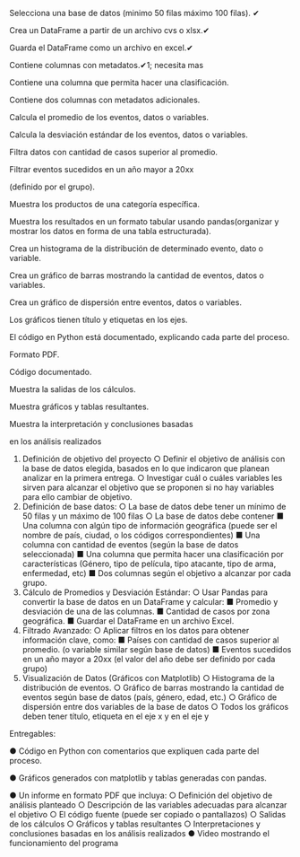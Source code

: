 Selecciona una base de datos (minimo 50 filas máximo 100 filas). ✔

Crea un DataFrame a partir de un archivo cvs o xlsx.✔

Guarda el DataFrame como un archivo en excel.✔

Contiene columnas con metadatos.✔1; necesita mas

Contiene una columna que permita hacer una clasificación.

Contiene dos columnas con metadatos adicionales.

Calcula el promedio de los eventos, datos o variables.

Calcula la desviación estándar de los eventos, datos o variables.

Filtra datos con cantidad de casos superior al promedio.

Filtrar eventos sucedidos en un año mayor a 20xx

(definido por el grupo).

Muestra los productos de una categoría específica.

Muestra los resultados en un formato tabular usando pandas(organizar y mostrar los datos en forma de una tabla estructurada).

Crea un histograma de la distribución de determinado evento, dato o variable.

Crea un gráfico de barras mostrando la cantidad de eventos, datos o variables.

Crea un gráfico de dispersión entre eventos, datos o variables.

Los gráficos tienen título y etiquetas en los ejes.

El código en Python está documentado, explicando cada parte del proceso.

Formato PDF.

Código documentado.

Muestra la salidas de los cálculos.

Muestra gráficos y tablas resultantes.

Muestra la interpretación y conclusiones basadas

en los análisis realizados

1. Definición de objetivo del proyecto
 ○ Definir el objetivo de análisis con la base de datos elegida, basados en lo que
 indicaron que planean analizar en la primera entrega.
 ○ Investigar cuál o cuáles variables les sirven para alcanzar el objetivo que se
 proponen si no hay variables para ello cambiar de objetivo.
2. Definición de base datos:
 ○ La base de datos debe tener un mínimo de 50 filas y un máximo de 100 filas
 ○ La base de datos debe contener
  ■ Una columna con algún tipo de información geográfica (puede ser el
  nombre de país, ciudad, o los códigos correspondientes)
  ■ Una columna con cantidad de eventos (según la base de datos
  seleccionada)
  ■ Una columna que permita hacer una clasificación por características
  (Género, tipo de película, tipo atacante, tipo de arma, enfermedad,
  etc)
  ■ Dos columnas según el objetivo a alcanzar por cada grupo.
3. Cálculo de Promedios y Desviación Estándar:
 ○ Usar Pandas para convertir la base de datos en un DataFrame y calcular:
  ■ Promedio y desviación de una de las columnas.
  ■ Cantidad de casos por zona geográfica.
  ■ Guardar el DataFrame en un archivo Excel.
4. Filtrado Avanzado:
 ○ Aplicar filtros en los datos para obtener información clave, como:
  ■ Países con cantidad de casos superior al promedio. (o variable similar
  según base de datos)
  ■ Eventos sucedidos en un año mayor a 20xx (el valor del año debe ser
  definido por cada grupo)
5. Visualización de Datos (Gráficos con Matplotlib)
 ○ Histograma de la distribución de eventos.
 ○ Gráfico de barras mostrando la cantidad de eventos según base de datos
 (país, género, edad, etc.)
 ○ Gráfico de dispersión entre dos variables de la base de datos
 ○ Todos los gráficos deben tener título, etiqueta en el eje x y en el eje y


Entregables:

 ● Código en Python con comentarios que expliquen cada parte del proceso.
 
 ● Gráficos generados con matplotlib y tablas generadas con pandas.
 
 ● Un informe en formato PDF que incluya:
  ○ Definición del objetivo de análisis planteado
  ○ Descripción de las variables adecuadas para alcanzar el objetivo
  ○ El código fuente (puede ser copiado o pantallazos)
  ○ Salidas de los cálculos
  ○ Gráficos y tablas resultantes
  ○ Interpretaciones y conclusiones basadas en los análisis realizados
 ● Video mostrando el funcionamiento del programa



